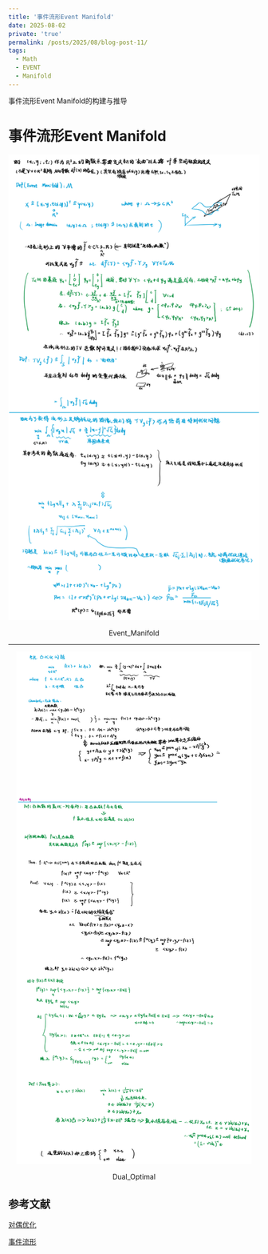```yaml
---
title: '事件流形Event Manifold'
date: 2025-08-02
private: 'true'
permalink: /posts/2025/08/blog-post-11/
tags:
  - Math
  - EVENT
  - Manifold
---
```



事件流形Event Manifold的构建与推导






#  事件流形Event Manifold
<div style="text-align: center;">
  <img src='/images/Event_Manifold/Event_Manifold_onenote.png'>
  <p>Event_Manifold</p>
</div>

---

<div style="text-align: center;">
  <img src='/images/Event_Manifold/Dual_Optimal_onenote.png'>
  <p>Dual_Optimal</p>
</div>

## 参考文献
[对偶优化](https://zhuanlan.zhihu.com/p/389023704)

[事件流形](https://DoubiCan.github.io/files/Real-Time%20Intensity-Image%20Reconstruction%20for%20Event%20Cameras%20Using%20Manifold%20Regularisation2018事件时间面流形_图像强度重建IJCV中科院2区.pdf)
